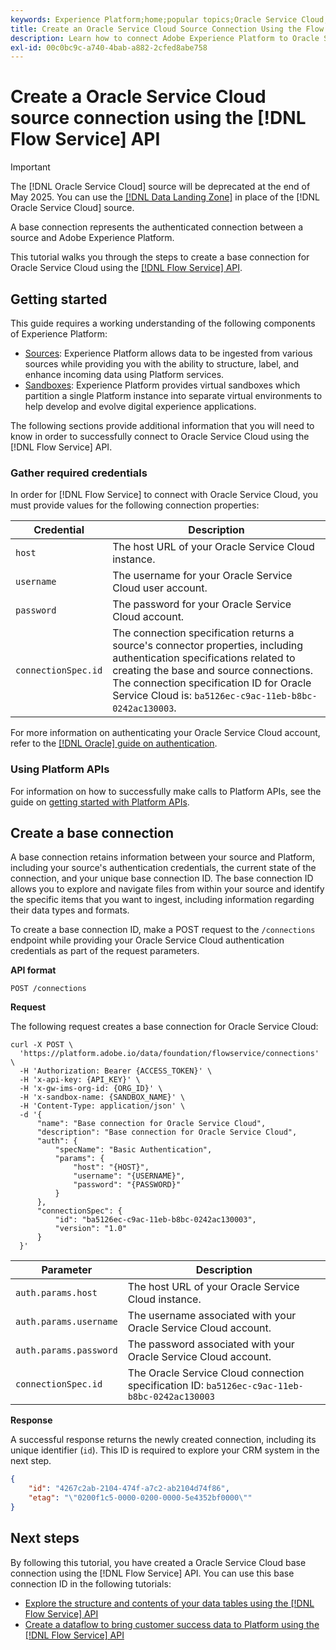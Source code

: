 ```yaml
---
keywords: Experience Platform;home;popular topics;Oracle Service Cloud;oracle service cloud
title: Create an Oracle Service Cloud Source Connection Using the Flow Service API
description: Learn how to connect Adobe Experience Platform to Oracle Service Cloud using the Flow Service API.
exl-id: 00c0bc9c-a740-4bab-a882-2cfed8abe758
---
```

# Create a Oracle Service Cloud source connection using the [!DNL Flow Service] API

>[!IMPORTANT]
>
>The [!DNL Oracle Service Cloud] source will be deprecated at the end of May 2025. You can use the [[!DNL Data Landing Zone]](../cloud-storage/data-landing-zone.md) in place of the [!DNL Oracle Service Cloud] source.

A base connection represents the authenticated connection between a source and Adobe Experience Platform.

This tutorial walks you through the steps to create a base connection for Oracle Service Cloud using the [[!DNL Flow Service] API](https://www.adobe.io/experience-platform-apis/references/flow-service/).

## Getting started

This guide requires a working understanding of the following components of Experience Platform:

* [Sources](../../../../home.md): Experience Platform allows data to be ingested from various sources while providing you with the ability to structure, label, and enhance incoming data using Platform services.
* [Sandboxes](../../../../../sandboxes/home.md): Experience Platform provides virtual sandboxes which partition a single Platform instance into separate virtual environments to help develop and evolve digital experience applications.

The following sections provide additional information that you will need to know in order to successfully connect to Oracle Service Cloud using the [!DNL Flow Service] API.

### Gather required credentials

In order for [!DNL Flow Service] to connect with Oracle Service Cloud, you must provide values for the following connection properties:

| Credential | Description |
| ---------- | ----------- |
| `host` | The host URL of your Oracle Service Cloud instance. |
| `username` | The username for your Oracle Service Cloud user account. |
| `password` | The password for your Oracle Service Cloud account. |
| `connectionSpec.id` | The connection specification returns a source's connector properties, including authentication specifications related to creating the base and source connections. The connection specification ID for Oracle Service Cloud is: `ba5126ec-c9ac-11eb-b8bc-0242ac130003`. |

For more information on authenticating your Oracle Service Cloud account, refer to the [[!DNL Oracle] guide on authentication](https://docs.oracle.com/en/cloud/saas/b2c-service/20c/cxska/OKCS_Authenticate_and_Authorize.html).

### Using Platform APIs

For information on how to successfully make calls to Platform APIs, see the guide on [getting started with Platform APIs](../../../../../landing/api-guide.md).

## Create a base connection

A base connection retains information between your source and Platform, including your source's authentication credentials, the current state of the connection, and your unique base connection ID. The base connection ID allows you to explore and navigate files from within your source and identify the specific items that you want to ingest, including information regarding their data types and formats.

To create a base connection ID, make a POST request to the `/connections` endpoint while providing your Oracle Service Cloud authentication credentials as part of the request parameters.

**API format**

```http
POST /connections
```

**Request**

The following request creates a base connection for Oracle Service Cloud:

```shell
curl -X POST \
  'https://platform.adobe.io/data/foundation/flowservice/connections' \
  -H 'Authorization: Bearer {ACCESS_TOKEN}' \
  -H 'x-api-key: {API_KEY}' \
  -H 'x-gw-ims-org-id: {ORG_ID}' \
  -H 'x-sandbox-name: {SANDBOX_NAME}' \
  -H 'Content-Type: application/json' \
  -d '{
      "name": "Base connection for Oracle Service Cloud",
      "description": "Base connection for Oracle Service Cloud",
      "auth": {
          "specName": "Basic Authentication",
          "params": {
              "host": "{HOST}",
              "username": "{USERNAME}",
              "password": "{PASSWORD}"
          }
      },
      "connectionSpec": {
          "id": "ba5126ec-c9ac-11eb-b8bc-0242ac130003",
          "version": "1.0"
      }
  }'
```

| Parameter | Description |
| --------- | ----------- |
| `auth.params.host` | The host URL of your Oracle Service Cloud instance. |
| `auth.params.username` | The username associated with your Oracle Service Cloud account. |
| `auth.params.password` | The password associated with your Oracle Service Cloud account. |
| `connectionSpec.id` | The Oracle Service Cloud connection specification ID: `ba5126ec-c9ac-11eb-b8bc-0242ac130003` |

**Response**

A successful response returns the newly created connection, including its unique identifier (`id`). This ID is required to explore your CRM system in the next step.

```json
{
    "id": "4267c2ab-2104-474f-a7c2-ab2104d74f86",
    "etag": "\"0200f1c5-0000-0200-0000-5e4352bf0000\""
}
```

## Next steps

By following this tutorial, you have created a Oracle Service Cloud base connection using the [!DNL Flow Service] API. You can use this base connection ID in the following tutorials:

* [Explore the structure and contents of your data tables using the [!DNL Flow Service] API](../../explore/tabular.md)
* [Create a dataflow to bring customer success data to Platform using the [!DNL Flow Service] API](../../collect/customer-success.md)
